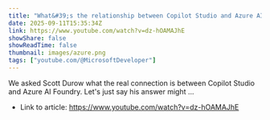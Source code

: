 ```yaml
---
title: "What&#39;s the relationship between Copilot Studio and Azure AI Foundry?"
date: 2025-09-11T15:35:34Z
link: https://www.youtube.com/watch?v=dz-hOAMAJhE
showShare: false
showReadTime: false
thumbnail: images/azure.png
tags: ["youtube.com/@MicrosoftDeveloper"]
---
```

We asked Scott Durow what the real connection is between Copilot Studio and Azure AI Foundry. Let's just say his answer might ...

- Link to article: https://www.youtube.com/watch?v=dz-hOAMAJhE